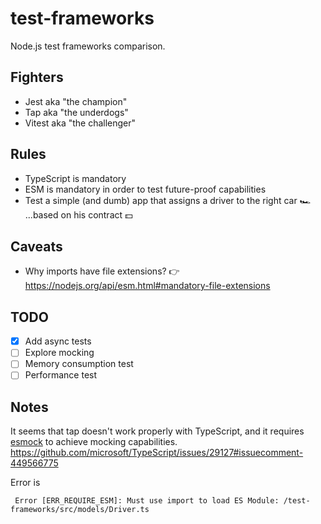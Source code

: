 # test-frameworks

Node.js test frameworks comparison.

## Fighters
- Jest aka "the champion"
- Tap aka "the underdogs"
- Vitest aka "the challenger"

## Rules
- TypeScript is mandatory
- ESM is mandatory in order to test future-proof capabilities
- Test a simple (and dumb) app that assigns a driver to the right car 🏎 ...based on his contract 💵️

## Caveats
- Why imports have file extensions? 👉https://nodejs.org/api/esm.html#mandatory-file-extensions

## TODO
- [x] Add async tests
- [ ] Explore mocking
- [ ] Memory consumption test
- [ ] Performance test

## Notes
It seems that tap doesn't work properly with TypeScript, and it requires [esmock](https://www.npmjs.com/package/esmock) to achieve mocking capabilities.
https://github.com/microsoft/TypeScript/issues/29127#issuecomment-449566775

Error is
```shell
 Error [ERR_REQUIRE_ESM]: Must use import to load ES Module: /test-frameworks/src/models/Driver.ts
```
